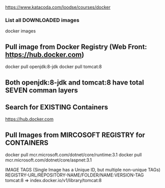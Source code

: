 https://www.katacoda.com/loodse/courses/docker

### List all DOWNLOADED images
docker images

## Pull image from Docker Registry (Web Front: https://hub.docker.com)
docker pull openjdk:8-jdk
docker pull tomcat:8

## Both openjdk:8-jdk and tomcat:8 have total SEVEN comman layers

## Search for EXISTING Containers
https://hub.docker.com

## Pull Images from MIRCOSOFT REGISTRY for CONTAINERS
docker pull mcr.microsoft.com/dotnet/core/runtime:3.1
docker pull mcr.microsoft.com/dotnet/core/aspnet:3.1

IMAGE TAGS (Single Image has a Unique ID, but multiple non-unique TAGs)
REGISTRY-URL/REPOSITORY-NAME/FOLDER/NAME:VERSION-TAG
tomcat:8 => index.docker.io/v1/library/tomcat:8





